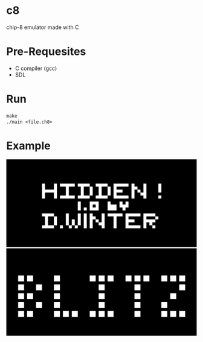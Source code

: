 # c8
chip-8 emulator made with C

# Pre-Requesites
* C compiler (gcc)
* SDL

# Run
```console
make
./main <file.ch8>
```

# Example
![](./assets/image1.png)
![](./assets/image2.png)